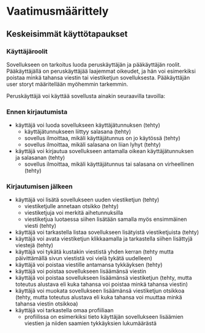 # Vaatimusmäärittely

## Keskeisimmät käyttötapaukset

### Käyttäjäroolit

Sovellukseen on tarkoitus luoda peruskäyttäjän ja pääkäyttäjän roolit. Pääkäyttäjällä on peruskäyttäjää laajemmat oikeudet, ja hän voi esimerkiksi poistaa minkä tahansa viestin tai viestiketjun sovelluksesta. Pääkäyttäjän user storyt määritellään myöhemmin tarkemmin.

Peruskäyttäjä voi käyttää sovellusta ainakin seuraavilla tavoilla:

### Ennen kirjautumista

- käyttäjä voi luoda sovellukseen käyttäjätunnuksen (tehty)
  - käyttäjätunnukseen liittyy salasana (tehty)
  - sovellus ilmoittaa, mikäli käyttäjätunnus on jo käytössä (tehty)
  - sovellus ilmoittaa, mikäli salasana on liian lyhyt (tehty)
- käyttäjä voi kirjautua sovellukseen antamalla oikean käyttäjätunnuksen ja salasanan (tehty)
  - sovellus ilmoittaa, mikäli käyttäjätunnus tai salasana on virheellinen (tehty)

### Kirjautumisen jälkeen

- käyttäjä voi lisätä sovellukseen uuden viestiketjun (tehty)
  - viestiketjulle annetaan otsikko (tehty)
  - viestiketjuja voi merkitä aihetunnuksilla
  - viestiketjua luotaessa siihen lisätään samalla myös ensimmäinen viesti (tehty)
- käyttäjä voi tarkastella listaa sovellukseen lisätyistä viestiketjuista (tehty)
- käyttäjä voi avata viestiketjun klikkaamalla ja tarkastella siihen lisättyjä viestejä (tehty)
- käyttäjä voi tykätä kustakin viestistä yhden kerran (tehty mutta päivittämällä sivun viestistä voi vielä tykätä uudelleen)
- käyttäjä voi poistaa viestille antamansa tykkäyksen (tehty)
- käyttäjä voi poistaa sovellukseen lisäämänsä viestin
- käyttäjä voi poistaa sovellukseen lisäämänsä viestiketjun (tehty, mutta toteutus alustava eli kuka tahansa voi poistaa minkä tahansa viestin)
- käyttäjä voi muokata sovellukseen lisäämänsä viestiketjun otsikkoa (tehty, mutta toteutus alustava eli kuka tahansa voi muuttaa minkä tahansa viestin otsikkoa)
- käyttäjä voi tarkastella omaa profiiliaan
  - profiilissa on esimerkiksi tieto käyttäjän sovellukseen lisäämien viestien ja niiden saamien tykkäyksien lukumäärästä
